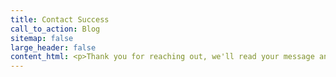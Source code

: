 ```yaml
---
title: Contact Success
call_to_action: Blog
sitemap: false
large_header: false
content_html: <p>Thank you for reaching out, we'll read your message and be in contact as soon as possible.</p>
---
```

